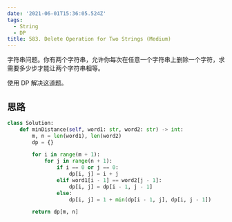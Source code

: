 ```yaml
---
date: '2021-06-01T15:36:05.524Z'
tags:
  - String
  - DP
title: 583. Delete Operation for Two Strings (Medium)
---
```


字符串问题。你有两个字符串，允许你每次在任意一个字符串上删除一个字符，求需要多少步才能让两个字符串相等。

使用 DP 解决这道题。

<!-- more -->

## 思路

```python
class Solution:
    def minDistance(self, word1: str, word2: str) -> int:
        m, n = len(word1), len(word2)
        dp = {}

        for i in range(m + 1):
            for j in range(n + 1):
                if i == 0 or j == 0:
                    dp[i, j] = i + j
                elif word1[i - 1] == word2[j - 1]:
                    dp[i, j] = dp[i - 1, j - 1]
                else:
                    dp[i, j] = 1 + min(dp[i - 1, j], dp[i, j - 1])

        return dp[m, n]
```
